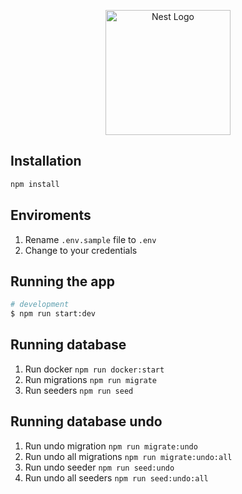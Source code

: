 <p align="center">
  <a href="http://nestjs.com/" target="blank"><img src="https://nestjs.com/img/logo-small.svg" width="200" alt="Nest Logo" /></a>
</p>

## Installation

```bash
npm install
```

## Enviroments

1. Rename `.env.sample` file to `.env`
2. Change to your credentials

## Running the app

```bash
# development
$ npm run start:dev
```

## Running database

1. Run docker `npm run docker:start`
2. Run migrations `npm run migrate`
3. Run seeders `npm run seed`

## Running database undo

1. Run undo migration `npm run migrate:undo`
2. Run undo all migrations `npm run migrate:undo:all`
3. Run undo seeder `npm run seed:undo`
4. Run undo all seeders `npm run seed:undo:all`
